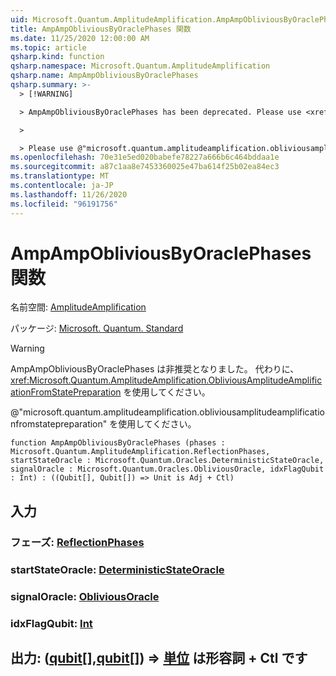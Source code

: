 ```yaml
---
uid: Microsoft.Quantum.AmplitudeAmplification.AmpAmpObliviousByOraclePhases
title: AmpAmpObliviousByOraclePhases 関数
ms.date: 11/25/2020 12:00:00 AM
ms.topic: article
qsharp.kind: function
qsharp.namespace: Microsoft.Quantum.AmplitudeAmplification
qsharp.name: AmpAmpObliviousByOraclePhases
qsharp.summary: >-
  > [!WARNING]

  > AmpAmpObliviousByOraclePhases has been deprecated. Please use <xref:Microsoft.Quantum.AmplitudeAmplification.ObliviousAmplitudeAmplificationFromStatePreparation> instead.

  >

  > Please use @"microsoft.quantum.amplitudeamplification.obliviousamplitudeamplificationfromstatepreparation".
ms.openlocfilehash: 70e31e5ed020babefe78227a666b6c464bddaa1e
ms.sourcegitcommit: a87c1aa8e7453360025e47ba614f25b02ea84ec3
ms.translationtype: MT
ms.contentlocale: ja-JP
ms.lasthandoff: 11/26/2020
ms.locfileid: "96191756"
---
```

# <a name="ampampobliviousbyoraclephases-function"></a>AmpAmpObliviousByOraclePhases 関数

名前空間: [AmplitudeAmplification](xref:Microsoft.Quantum.AmplitudeAmplification)

パッケージ: [Microsoft. Quantum. Standard](https://nuget.org/packages/Microsoft.Quantum.Standard)


> [!WARNING]
> AmpAmpObliviousByOraclePhases は非推奨となりました。 代わりに、<xref:Microsoft.Quantum.AmplitudeAmplification.ObliviousAmplitudeAmplificationFromStatePreparation> を使用してください。
>
> @"microsoft.quantum.amplitudeamplification.obliviousamplitudeamplificationfromstatepreparation" を使用してください。



```qsharp
function AmpAmpObliviousByOraclePhases (phases : Microsoft.Quantum.AmplitudeAmplification.ReflectionPhases, startStateOracle : Microsoft.Quantum.Oracles.DeterministicStateOracle, signalOracle : Microsoft.Quantum.Oracles.ObliviousOracle, idxFlagQubit : Int) : ((Qubit[], Qubit[]) => Unit is Adj + Ctl)
```


## <a name="input"></a>入力

### <a name="phases--reflectionphases"></a>フェーズ: [ReflectionPhases](xref:Microsoft.Quantum.AmplitudeAmplification.ReflectionPhases)




### <a name="startstateoracle--deterministicstateoracle"></a>startStateOracle: [DeterministicStateOracle](xref:Microsoft.Quantum.Oracles.DeterministicStateOracle)




### <a name="signaloracle--obliviousoracle"></a>signalOracle: [ObliviousOracle](xref:Microsoft.Quantum.Oracles.ObliviousOracle)




### <a name="idxflagqubit--int"></a>idxFlagQubit: [Int](xref:microsoft.quantum.lang-ref.int)





## <a name="output--qubitqubit--unit--is-adj--ctl"></a>出力: ([qubit](xref:microsoft.quantum.lang-ref.qubit)[],[qubit](xref:microsoft.quantum.lang-ref.qubit)[]) => [単位](xref:microsoft.quantum.lang-ref.unit)  は形容詞 + Ctl です

